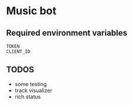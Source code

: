 # Music bot

## Required environment variables

```
TOKEN
CLIENT_ID
```

## TODOS

- some testing
- track visualizer
- rich status
